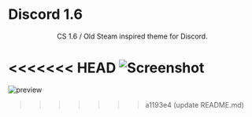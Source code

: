 # Discord 1.6 
<p align="center">CS 1.6 / Old Steam inspired theme for Discord.</p>

<<<<<<< HEAD
![Screenshot](https://github.com/user-attachments/assets/eb8ac7d6-b7fd-4e38-abe6-f3e9be6eb706)
=======
![preview](https://github.com/user-attachments/assets/8be3f1ef-971a-4cb7-b70a-4f1e017b8f86)
>>>>>>> a1193e4 (update README.md)
